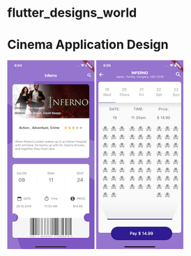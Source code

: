 # flutter_designs_world

# Cinema Application Design 

![](/Cinema_app-ScreenShots/Cinema_app_Main.png)    ![](/Cinema_app-ScreenShots/Cinema_app_detail.png)
